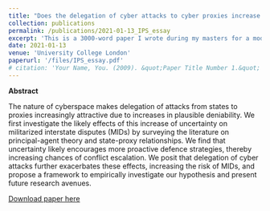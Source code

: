 ```yaml
---
title: "Does the delegation of cyber attacks to cyber proxies increase the risk of militarised interstate disputes due to information asymmetries?"
collection: publications
permalink: /publications/2021-01-13_IPS_essay
excerpt: 'This is a 3000-word paper I wrote during my masters for a module on International Peace and Security. The guiding question was: "What are the conditions under which the increased military use of information technology increases or decreases the risk of militarized interstate disputes?". The assignment was to act as the initial stages of developing a framework which can be operationalised to other conflicts by conducting a literature review, developing a theoretical argument that allows for an empirical test and designing a feasible empirical research design to test the hypotheses.'
date: 2021-01-13
venue: 'University College London'
paperurl: '/files/IPS_essay.pdf'
# citation: 'Your Name, You. (2009). &quot;Paper Title Number 1.&quot; <i>Journal 1</i>. 1(1).'
---
```

**Abstract**

The nature of cyberspace makes delegation of attacks from states to proxies increasingly attractive due to increases in plausible deniability. We first investigate the likely effects of this increase of uncertainty on militarized interstate disputes (MIDs) by surveying the literature on principal-agent theory and state-proxy relationships. We find that uncertainty likely encourages more proactive defence strategies, thereby increasing chances of conflict escalation. We posit that delegation of cyber attacks further exacerbates these effects, increasing the risk of MIDs, and propose a framework to empirically investigate our hypothesis and present future research avenues.

[Download paper here](/files/IPS_essay.pdf)

